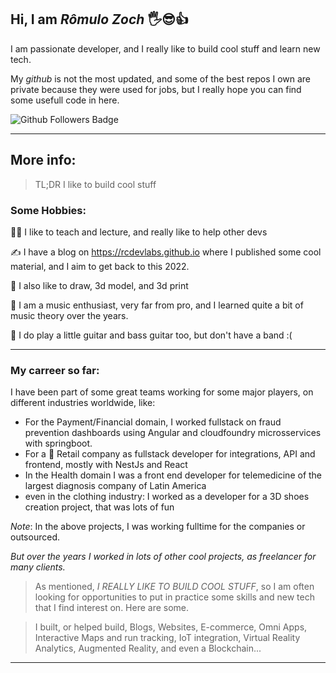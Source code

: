 ## Hi, I am *Rômulo Zoch* 🖐️😎👍

I am passionate developer, and I really like to build cool stuff and learn new tech.

My _github_ is not the most updated, and some of the best repos I own are private because they were used for jobs, but I really hope you can find some usefull code in here.

<img src="https://img.shields.io/github/followers/romuloctba?style=social" alt="Github Followers Badge" />

---

## More info:

> TL;DR I like to build cool stuff


### Some Hobbies:

👨‍🏫 I like to teach and lecture, and really like to help other devs

✍️ I have a blog on https://rcdevlabs.github.io where I published some cool material, and I aim to get back to this 2022.

🎨 I also like to draw, 3d model, and 3d print

🎵 I am a music enthusiast, very far from pro, and I learned quite a bit of music theory over the years. 

🎸 I do play a little guitar and bass guitar too, but don't have a band :(

---

### My carreer so far:

I have been part of some great teams working for some major players, on different industries worldwide, like:

- For the Payment/Financial domain, I worked fullstack on fraud prevention dashboards using Angular and cloudfoundry microsservices with springboot.
- For a 🦄 Retail company as fullstack developer for integrations, API and frontend, mostly with NestJs and React
- In the Health domain I was a front end developer for telemedicine of the largest diagnosis company of Latin America
- even in the clothing industry: I worked as a developer for a 3D shoes creation project, that was lots of fun



*Note*: In the above projects, I was working fulltime for the companies or outsourced.



*But over the years I worked in lots of other cool projects, as freelancer for many clients.*



> As mentioned, *I REALLY LIKE TO BUILD COOL STUFF*, so I am often looking for opportunities to put in practice some skills and new tech that I find interest on. Here are some.

> I built, or helped build, Blogs, Websites, E-commerce, Omni Apps, Interactive Maps and run tracking, IoT integration, Virtual Reality Analytics, Augmented Reality, and even a Blockchain...

---
